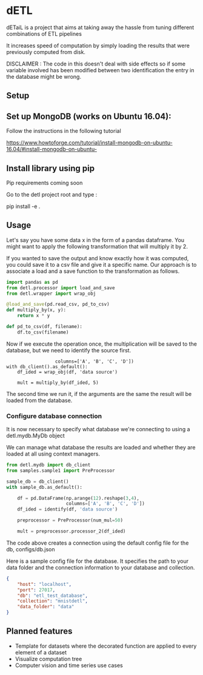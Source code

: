 # dETL

dETaiL is a project that aims at taking away the hassle from tuning different combinations of ETL pipelines

It increases speed of computation by simply loading the results that were previously computed from disk.

DISCLAIMER : The code in this doesn't deal with side effects so if some variable involved has been
modified between two identification the entry in the database might be wrong.

## Setup

Set up MongoDB (works on Ubuntu 16.04):
----------------------------

Follow the instructions in the following tutorial

https://www.howtoforge.com/tutorial/install-mongodb-on-ubuntu-16.04/#install-mongodb-on-ubuntu-


Install library using pip
-------------------------

Pip requirements coming soon

Go to the detl project root and type :

pip install -e .

## Usage

Let's say you have some data x in the form of a pandas dataframe. You might want to apply the
following transformation that will multiply it by 2.

If you wanted to save the output and know exactly how it was computed, you could save it to a csv
file and give it a specific name. Our approach is to associate a load and a save function to the
transformation as follows.

```python
import pandas as pd
from detl.processor import load_and_save
from detl.wrapper import wrap_obj

@load_and_save(pd.read_csv, pd_to_csv)
def multiply_by(x, y):
    return x * y

def pd_to_csv(df, filename):
    df.to_csv(filename)
```

Now if we execute the operation once, the multiplication will be saved to the database, but we need
to identify the source first.

```df = pd.DataFrame(np.arange(12).reshape(3,4),
                  columns=['A', 'B', 'C', 'D'])
with db_client().as_default():
    df_ided = wrap_obj(df, 'data source')

    mult = multiply_by(df_ided, 5)
```

The second time we run it, if the arguments are the same the result will be loaded from the
database.

### Configure database connection

It is now necessary to specify what database we're connecting to using a detl.mydb.MyDb object

We can manage what database the results are loaded and whether they are loaded at all using context
managers.
```python
from detl.mydb import db_client
from samples.sample1 import PreProcessor

sample_db = db_client()
with sample_db.as_default():

    df = pd.DataFrame(np.arange(12).reshape(3,4),
                      columns=['A', 'B', 'C', 'D'])
    df_ided = identify(df, 'data source')

    preprocessor = PreProcessor(num_mul=50)

    mult = preprocessor.processor_2(df_ided)
```
The code above creates a connection using the default config file for the db, configs/db.json

Here is a sample config file for the database. It specifies the path to your data folder and the
connection information to your database and collection.

```json
{
    "host": "localhost",
    "port": 27017,
    "db": "etl_test_database",
    "collection": "mnistdetl",
    "data_folder": "data"
}
```

Planned features
----------------
* Template for datasets where the decorated function are applied to every element of a dataset
* Visualize computation tree
* Computer vision and time series use cases
